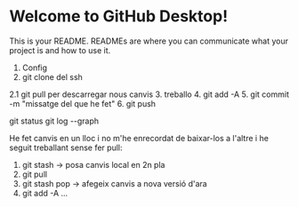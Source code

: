 # Welcome to GitHub Desktop!

This is your README. READMEs are where you can communicate what your project is and how to use it.

1. Config
2. git clone del ssh

2.1 git pull per descarregar nous canvis
3. treballo
4. git add -A
5. git commit -m "missatge del que he fet"
6. git push

  git status 
  git log --graph

He fet canvis en un lloc i no m'he enrecordat de baixar-los a l'altre i he seguit treballant sense fer pull:

1. git stash -> posa canvis local en 2n pla
2. git pull
3. git stash pop -> afegeix canvis a nova versió d'ara
4. git add -A
...

